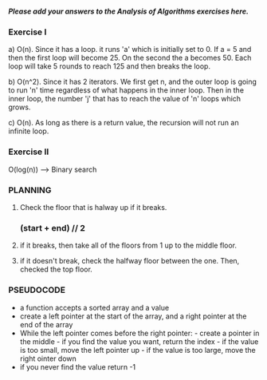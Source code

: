 ##### Please add your answers to the **_Analysis of Algorithms_** exercises here.

### Exercise I

a)
O(n). Since it has a loop. it runs 'a' which is initially set to 0. If a = 5 and then the first loop will become 25. On the second the a becomes 50. Each loop will take 5 rounds to reach 125 and then breaks the loop.

b)
O(n^2). Since it has 2 iterators. We first get n, and the outer loop is going to run 'n' time regardless of what happens in the inner loop. Then in the inner loop, the number 'j' that has to reach the value of 'n' loops which grows.

c)
O(n). As long as there is a return value, the recursion will not run an infinite loop.

### Exercise II

O(log(n)) --> Binary search

### PLANNING

1. Check the floor that is halway up if it breaks.
   ### (start + end) // 2
2. if it breaks, then take all of the floors from 1 up to the middle floor.

3. if it doesn't break, check the halfway floor between the one. Then, checked the top floor.

### PSEUDOCODE

- a function accepts a sorted array and a value
- create a left pointer at the start of the array, and a right pointer at the end of the array
- While the left pointer comes before the right pointer: - create a pointer in the middle - if you find the value you want, return the index - if the value is too small, move the left pointer up - if the value is too large, move the right ointer down
- if you never find the value return -1
